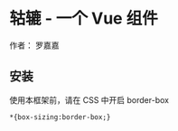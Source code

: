 # 轱辘 - 一个 Vue 组件

作者： 罗嘉嘉

## 安装
使用本框架前，请在 CSS 中开启 border-box
```angular2
*{box-sizing:border-box;}
```